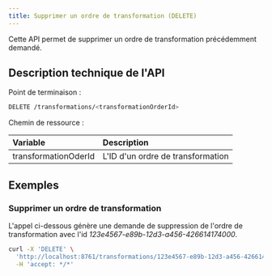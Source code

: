 ```yaml
---
title: Supprimer un ordre de transformation (DELETE)
---
```


Cette API permet de supprimer un ordre de transformation précédemment demandé.

## Description technique de l'API

Point de terminaison :
```bash
DELETE /transformations/<transformationOrderId>
```

Chemin de ressource :

| Variable             | Description                       |
| :------------------- | :-------------------------------- |
| transformationOderId | L'ID d'un ordre de transformation |

## Exemples

### Supprimer un ordre de transformation

L'appel ci-dessous génère une demande de suppression de l'ordre de transformation avec l'id _123e4567-e89b-12d3-a456-426614174000_.

```bash
curl -X 'DELETE' \
  'http://localhost:8761/transformations/123e4567-e89b-12d3-a456-426614174000' \
  -H 'accept: */*'
```
